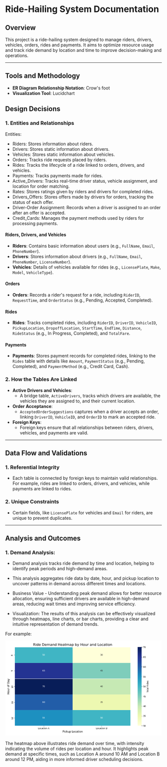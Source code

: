 
# Ride-Hailing System Documentation

## Overview
This project is a ride-hailing system designed to manage riders, drivers, vehicles, orders, rides and payments. It aims to optimize resource usage and track ride demand by location and time to improve decision-making and operations.

--- 

## Tools and Methodology

- **ER Diagram Relationship Notation**: Crow's foot
- **Visualization Tool**: Lucidchart

## Design Decisions

### 1. **Entities and Relationships**

Entities:

- Riders: Stores information about riders.
- Drivers: Stores static information about drivers.
- Vehicles: Stores static information about vehicles.
- Orders: Tracks ride requests placed by riders.
- Rides: Tracks the lifecycle of a ride linked to orders, drivers, and vehicles.
- Payments: Tracks payments made for rides.
- Active_Drivers: Tracks real-time driver status, vehicle assignment, and location for order matching.
- Rates: Stores ratings given by riders and drivers for completed rides.
- Drivers_Offers: Stores offers made by drivers for orders, tracking the status of each offer.
- Driver-Order Assignment: Records when a driver is assigned to an order after an offer is accepted.
- Credit_Cards: Manages the payment methods used by riders for processing payments.



#### **Riders, Drivers, and Vehicles**
   - **Riders**: Contains basic information about users (e.g., `FullName`, `Email`, `PhoneNumber`).
   - **Drivers**: Stores information about drivers (e.g., `FullName`, `Email`, `PhoneNumber`, `LicenseNumber`).
   - **Vehicles**: Details of vehicles available for rides (e.g., `LicensePlate`, `Make`, `Model`, `VehicleType`).

#### **Orders**
   - **Orders**: Records a rider's request for a ride, including `RiderID`, `RequestTime`, and `OrderStatus` (e.g., Pending, Accepted, Completed).

#### **Rides**
   - **Rides**: Tracks completed rides, including `RiderID`, `DriverID`, `VehicleID`, `PickupLocation`, `DropoffLocation`, `StartTime`, `EndTime`, `Distance`, `RideStatus` (e.g., In Progress, Completed), and `TotalFare`.

#### **Payments**
   - **Payments**: Stores payment records for completed rides, linking to the `Rides` table with details like `Amount`, `PaymentStatus` (e.g., Pending, Completed), and `PaymentMethod` (e.g., Credit Card, Cash).

### 2. **How the Tables Are Linked**
   - **Active Drivers and Vehicles**:
     - A bridge table, `ActiveDrivers`, tracks which drivers are available, the vehicles they are assigned to, and their current location.
   - **Order Acceptance**:
     - `AcceptedOrderSuggestions` captures when a driver accepts an order, linking `DriverID`, `VehicleID`, and `OrderID` to mark an accepted ride.
   - **Foreign Keys**:
     - Foreign keys ensure that all relationships between riders, drivers, vehicles, and payments are valid.

---

## Data Flow and Validations

### 1. **Referential Integrity**
- Each table is connected by foreign keys to maintain valid relationships. For example, rides are linked to orders, drivers, and vehicles, while payments are linked to rides.
   
### 2. **Unique Constraints**
- Certain fields, like `LicensePlate` for vehicles and `Email` for riders, are unique to prevent duplicates.

---

## Analysis and Outcomes

### 1. **Demand Analysis**:

- Demand analysis tracks ride demand by time and location, helping to identify peak periods and high-demand areas.

- This analysis aggregates ride data by date, hour, and pickup location to uncover patterns in demand across different times and locations.

- Business Value - Understanding peak demand allows for better resource allocation, ensuring sufficient drivers are available in high-demand areas, reducing wait times and improving service efficiency.

- Visualization: The results of this analysis can be effectively visualized through heatmaps, line charts, or bar charts, providing a clear and intuitive representation of demand trends.

For example:

![alt text](assets/image-1.png)

The heatmap above illustrates ride demand over time, with intensity indicating the volume of rides per location and hour. It highlights peak demand at specific times, such as Location A around 10 AM and Location B around 12 PM, aiding in more informed driver scheduling decisions.